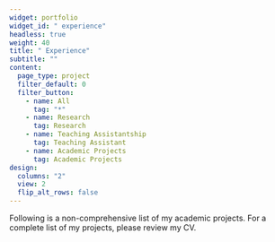 ```yaml
---
widget: portfolio
widget_id: " experience"
headless: true
weight: 40
title: " Experience"
subtitle: ""
content:
  page_type: project
  filter_default: 0
  filter_button:
    - name: All
      tag: "*"
    - name: Research
      tag: Research
    - name: Teaching Assistantship
      tag: Teaching Assistant
    - name: Academic Projects
      tag: Academic Projects
design:
  columns: "2"
  view: 2
  flip_alt_rows: false
---
```

Following is a non-comprehensive list of my academic projects. For a complete list of my projects, please review my CV.
